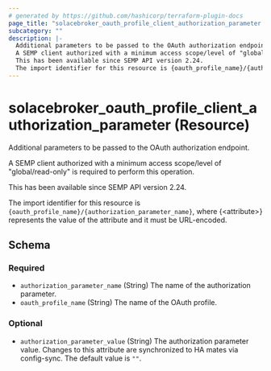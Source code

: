 ```yaml
---
# generated by https://github.com/hashicorp/terraform-plugin-docs
page_title: "solacebroker_oauth_profile_client_authorization_parameter Resource - solacebroker"
subcategory: ""
description: |-
  Additional parameters to be passed to the OAuth authorization endpoint.
  A SEMP client authorized with a minimum access scope/level of "global/read-only" is required to perform this operation.
  This has been available since SEMP API version 2.24.
  The import identifier for this resource is {oauth_profile_name}/{authorization_parameter_name}, where {&lt;attribute&gt;} represents the value of the attribute and it must be URL-encoded.
---
```


# solacebroker_oauth_profile_client_authorization_parameter (Resource)

Additional parameters to be passed to the OAuth authorization endpoint.



A SEMP client authorized with a minimum access scope/level of "global/read-only" is required to perform this operation.

This has been available since SEMP API version 2.24.

The import identifier for this resource is `{oauth_profile_name}/{authorization_parameter_name}`, where {&lt;attribute&gt;} represents the value of the attribute and it must be URL-encoded.



<!-- schema generated by tfplugindocs -->
## Schema

### Required

- `authorization_parameter_name` (String) The name of the authorization parameter.
- `oauth_profile_name` (String) The name of the OAuth profile.

### Optional

- `authorization_parameter_value` (String) The authorization parameter value. Changes to this attribute are synchronized to HA mates via config-sync. The default value is `""`.

